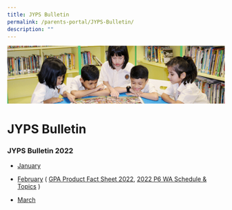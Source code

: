 ```yaml
---
title: JYPS Bulletin
permalink: /parents-portal/JYPS-Bulletin/
description: ""
---
```

![](/images/banner.gif)

JYPS Bulletin
=============

### **JYPS Bulletin 2022**

* [January](/files/January%20Bulletin_2022_FINAL.pdf)

* [February](/files/February%20Bulletin_2022_FINAL.pdf) ( [GPA Product Fact Sheet 2022](/files/GPA%20Product%20Fact%20Sheet%202022.pdf), [2022 P6 WA Schedule & Topics](/files/2022%20P6%20WA%20Schedule%20%20Topics.pdf) )
* [March](/files/March_Bulletin_2022.pdf)